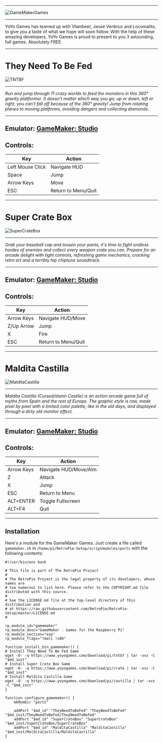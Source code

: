 ***
![GameMakerGames](https://www.raspberrypi.org/wp-content/uploads/2016/02/GameMaker-in-post-500x328.png)
***
YoYo Games has teamed up with Vlambeer, Jesse Venbrux and Locomalito, to give you a taste of what we hope will soon follow. With the help of these amazing developers, YoYo Games is proud to present to you 3 astounding, full games. Absolutely FREE.

***
# They Need To Be Fed
![TNTBF](https://img.yoyogames.com/pages/pi/TNTBF.png)

***
_Run and jump through 11 crazy worlds to feed the monsters in this 360° gravity platformer. It doesn't matter which way you go; up or down, left or right, you can't fall off because of the 360° gravity! Jump from rotating planes to moving platforms, avoiding dangers and collecting diamonds._

***
## Emulator: [GameMaker: Studio](http://www.yoyogames.com/gamemaker)

## Controls:
Key  |  Action
 --- | ---
Left Mouse Click | Navigate HUD
Space | Jump
Arrow Keys | Move
ESC | Return to Menu/Quit

***
# Super Crate Box
![SuperCrateBox](https://img.yoyogames.com/pages/pi/scb.png)

***
_Grab your baseball cap and loosen your pants, it's time to fight endless hordes of enemies and collect every weapon crate you can. Prepare for an arcade delight with tight controls, refreshing game mechanics, cracking retro art and a terribly hip chiptune soundtrack._

***
## Emulator: [GameMaker: Studio](http://www.yoyogames.com/gamemaker)

## Controls:
Key  |  Action
 --- | ---
Arrow Keys | Navigate HUD/Move
Z/Up Arrow | Jump
X | Fire
ESC | Return to Menu/Quit

***
# Maldita Castilla
![MalditaCastilla](https://img.yoyogames.com/pages/pi/Maldita%20Castilla.png)

***
_Maldita Castilla (Cursed/damn Castile) is an action arcade game full of myths from Spain and the rest of Europe. The graphic style is raw, made pixel by pixel with a limited color palette, like in the old days, and displayed through a dirty old monitor effect._

***
## Emulator: [GameMaker: Studio](http://www.yoyogames.com/gamemaker)

## Controls:
Key  |  Action
 --- | ---
Arrow Keys | Navigate HUD/Move/Aim
Z | Attack
X | Jump
ESC | Return to Menu
ALT+ENTER | Toggle Fullscreen
ALT+F4 | Quit

***
## Installation
Here's a module for the GameMaker Games. Just create a file called `gamemaker.sh` in `/home/pi/RetroPie-Setup/scriptmodules/ports` with the following contents:

```shell
#!/usr/bin/env bash

# This file is part of The RetroPie Project
# 
# The RetroPie Project is the legal property of its developers, whose names are
# too numerous to list here. Please refer to the COPYRIGHT.md file distributed with this source.
# 
# See the LICENSE.md file at the top-level directory of this distribution and 
# at https://raw.githubusercontent.com/RetroPie/RetroPie-Setup/master/LICENSE.md
#

rp_module_id="gamemaker"
rp_module_desc="GameMaker - Games for the Raspberry Pi"
rp_module_section="exp"
rp_module_flags="!mali !x86"

function install_bin_gamemaker() {
# Install They Need To Be Fed Game
wget -O- -q https://www.yoyogames.com/download/pi/tntbf | tar -xvz -C "$md_inst"
# Install Super Crate Box Game
wget -O- -q https://www.yoyogames.com/download/pi/crate | tar -xvz -C "$md_inst"
# Install Maldita Castilla Game
wget -O- -q https://www.yoyogames.com/download/pi/castilla | tar -xvz -C "$md_inst"
}

function configure_gamemaker() {
    mkRomDir "ports"

    addPort "$md_id" "TheyNeedToBeFed" "TheyNeedToBeFed" "$md_inst/TheyNeedToBeFed/TheyNeedToBeFed"
    addPort "$md_id" "SuperCrateBox" "SuperCrateBox" "$md_inst/SuperCrateBox/SuperCrateBox"
    addPort "$md_id" "MalditaCastilla" "MalditaCastilla" "$md_inst/MalditaCastilla/MalditaCastilla"
}
```